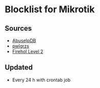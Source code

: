 # Blocklist for Mikrotik

## Sources
- [AbuseIpDB](https://www.abuseipdb.com/)
- [pwlgrzs](https://raw.githubusercontent.com/pwlgrzs/Mikrotik-Blacklist/master/blacklist.rsc)
- [Firehol Level 2](https://raw.githubusercontent.com/firehol/blocklist-ipsets/master/firehol_level2.netset)

## Updated
- Every 24 h with crontab job
